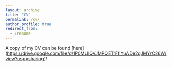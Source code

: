 ```yaml
---
layout: archive
title: "CV"
permalink: /cv/
author_profile: true
redirect_from:
  - /resume
---
```


A copy of my CV can be found [here] (https://drive.google.com/file/d/1P0MUIQVJMPQETrFfIYuADe2gJMYrC26W/view?usp=sharing)!
